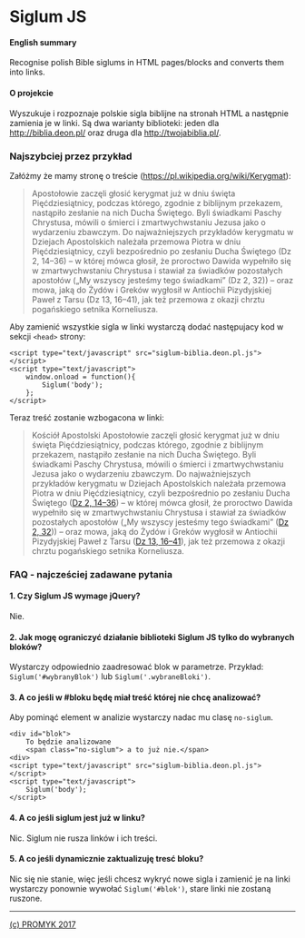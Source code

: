 # Siglum JS
#### English summary
Recognise polish Bible siglums in HTML pages/blocks and converts them into links.

#### O projekcie
Wyszukuje i rozpoznaje polskie sigla biblijne na stronah HTML a następnie zamienia je w linki. Są dwa warianty biblioteki: jeden dla http://biblia.deon.pl/ oraz druga dla http://twojabiblia.pl/.

### Najszybciej przez przykład
Załóżmy że mamy stronę o treście (https://pl.wikipedia.org/wiki/Kerygmat):
> Apostołowie zaczęli głosić kerygmat już w dniu święta Pięćdziesiątnicy, podczas którego, zgodnie z biblijnym przekazem, nastąpiło zesłanie na nich Ducha Świętego. Byli świadkami Paschy Chrystusa, mówili o śmierci i zmartwychwstaniu Jezusa jako o wydarzeniu zbawczym. Do najważniejszych przykładów kerygmatu w Dziejach Apostolskich należała przemowa Piotra w dniu Pięćdziesiątnicy, czyli bezpośrednio po zesłaniu Ducha Świętego (Dz 2, 14–36) – w której mówca głosił, że proroctwo Dawida wypełniło się w zmartwychwstaniu Chrystusa i stawiał za świadków pozostałych apostołów („My wszyscy jesteśmy tego świadkami” (Dz 2, 32)) – oraz mowa, jaką do Żydów i Greków wygłosił w Antiochii Pizydyjskiej Paweł z Tarsu (Dz 13, 16–41), jak też przemowa z okazji chrztu pogańskiego setnika Korneliusza.

Aby zamienić wszystkie sigla w linki wystarczą dodać następujacy kod w sekcji `<head>` strony:

    <script type="text/javascript" src="siglum-biblia.deon.pl.js"></script>
    <script type="text/javascript">
        window.onload = function(){
            Siglum('body');
        };
    </script>

Teraz treść zostanie wzbogacona w linki:

> Kościół Apostolski Apostołowie zaczęli głosić kerygmat już w dniu święta Pięćdziesiątnicy, podczas którego, zgodnie z biblijnym przekazem, nastąpiło zesłanie na nich Ducha Świętego. Byli świadkami Paschy Chrystusa, mówili o śmierci i zmartwychwstaniu Jezusa jako o wydarzeniu zbawczym. Do najważniejszych przykładów kerygmatu w Dziejach Apostolskich należała przemowa Piotra w dniu Pięćdziesiątnicy, czyli bezpośrednio po zesłaniu Ducha Świętego ([Dz 2, 14–36](http://biblia.deon.pl/otworz.php?skrot=dz%202#W14)) – w której mówca głosił, że proroctwo Dawida wypełniło się w zmartwychwstaniu Chrystusa i stawiał za świadków pozostałych apostołów („My wszyscy jesteśmy tego świadkami” ([Dz 2, 32](http://biblia.deon.pl/otworz.php?skrot=dz%202#W32))) – oraz mowa, jaką do Żydów i Greków wygłosił w Antiochii Pizydyjskiej Paweł z Tarsu ([Dz 13, 16–41](http://biblia.deon.pl/otworz.php?skrot=dz%1302#W16)), jak też przemowa z okazji chrztu pogańskiego setnika Korneliusza.

### FAQ - najcześciej zadawane pytania

#### 1. Czy Siglum JS wymage jQuery?

Nie.

#### 2. Jak mogę ograniczyć działanie biblioteki Siglum JS tylko do wybranych bloków?

Wystarczy odpowiednio zaadresować blok w parametrze. Przykład: `Siglum('#wybranyBlok')` lub `Siglum('.wybraneBloki')`.

#### 3. A co jeśli w #bloku będę miał treść której nie chcę analizować?

Aby pominąć element w analizie wystarczy nadac mu clasę `no-siglum`.

    <div id="blok">
        To będzie analizowane
        <span class="no-siglum"> a to już nie.</span>
    <div>
    <script type="text/javascript" src="siglum-biblia.deon.pl.js"></script>
    <script type="text/javascript">
        Siglum('body');
    </script>

#### 4. A co jeśli siglum jest już w linku?

Nic. Siglum nie rusza linków i ich treści.

#### 5. A co jeśli dynamicznie zaktualizuję tresć bloku?

Nic się nie stanie, więc jeśli chcesz wykryć nowe sigla i zamienić je na linki wystarczy ponownie wywołać `Siglum('#blok')`, stare linki nie zostaną ruszone.

---
[(c) PROMYK 2017](http://promyk.doleczek.pl)